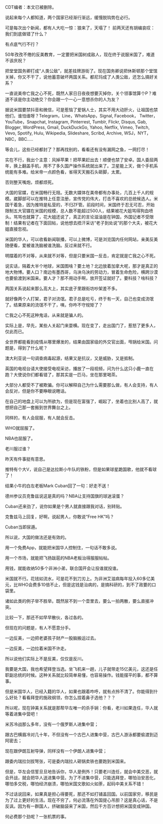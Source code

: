 CDT编者：本文已被删除。

说起来每个人都知道，两个国家已经渐行渐远，缓慢脱钩势在必行。

可是每次出个新闻，都有人大吃一惊：狼来了，天塌了！ 前两天还有胡编哀叹：我们到底做错了什么？

有点底气行不行？

50年孜孜不倦的反美教育，一定要把米国树成敌人，现在终于说服米国了，难道不该庆祝？

把堂堂国务卿打成“人类公敌”，就差挂牌游街了。现在国务卿说把休斯顿那个堂馆关掉，你又不干了，说他蓄意破坏两国关系。都尼玛成了人类公敌，还怎么搞好关系？

一直说美帝亡我之心不死，既然人家日日夜夜想要灭掉你，关个领事馆算个P？难道不该是你主动绝交？你会跟一个一心一意想杀你的人为友？

据说米国要禁抖音和微信，可是惹恼了爱锅人士，其实不用大动肝火，让祖国也禁他们，谁怕谁呀？Telegram，Line，WhatsApp，Signal, Facebook， Twitter，YouTube，Snapchat, Instagram, Pinterrest, Tumblr, Flickr, Disqus, Gab, Blogger, WordPress, Gmail, DuckDuckGo, Yahoo, Netflix, Vimeo, Twitch, Vevo, Spotify, Hulu, Wikipedia, Slideshare, Scribd, Archive, WSJ，NYT，NBC，BBC…..

等会儿，这些已经都封了？那再找别的，看看还有没有漏网之鱼，一网打尽！

实在不行，我出个主意：风掉苹果！把苹果赶出去！顺便也禁了安卓。国人委屈两年，换上翻盖手机，用不了多久国产操作系统就出来了。卫星能上天，做个手机系统能有多难。给米帝一点颜色看，省得天天搬石头砸脚，太累。

否则整天嘴炮，烦都烦死。

大国的官媒，在米国畅行无阻。无数大媒体在美帝都有办事处，几百上千人的规模。崴脚部可以在推特上任意注册，宣传党的伟大，打击不喜欢的总统候选人。米国干着急，因为推特是私营的，不归ZF管。前段时间，米国终于忍无可忍，开始限制五大官媒在米国的规模，总人数不能超过500人，结果被花大姐骂得狗血喷头。骂骂也就算了，花大姐还说了，真正的言论滋油是在钟国，外国记者不受限制！结果有记者在下面回帖，说他想去捂汗采访“老子到处说”的那个大夫，被花大姐直接忽视。

米国的华人，可以收看新闻联播，可以上微博，可是浏览国内任何网站，亲美反美随便看，爱被谁洗脑被谁洗脑。反过来就不行。

明摆着的不对等，从来就不对等，但是只要米国一反击，肯定就是亡我之心不死。

说实话，隔着大半个地球，米国图啥？要土地？北边放着加拿大呢，那才是真正的地大物博。要人口？南边有墨西哥，乌泱乌泱的劳动力，冒着生命危险，横跨沙漠也要偷渡到米国来。要人才？那不用动手啊，放开签证就好了。要科技？啥科技？

两国关系说起来那么高大上，其实底子里跟街坊吵架差不多。

就好像两个人打架，君子对流氓。君子总是吃亏，终于有一天，自己也变成流氓了。结果原来的流氓不干了，咦，你咋不守规矩了？

亡我之心不死这种鬼话，从来就是骗人的。

实际上是，早先，某些人关起门来耍横。现在变了，走出国门了，惹怒了更多人，仅此而已。

全世界都能看到疫情从哪里爆发的，结果由国家级的外交官出面，甩锅给米国。问题是，得到了什么呢？

澳大利亚说一句调查病毒起源，结果又是抗议，又是威胁，又是抵制。

英国的电视台请大使接受电视采访，播放了一段视频，问为什么这只小鹿一直在跑？大使说你们都看错了，那其实是一匹马，坐在那里喝茶。

大部分人都受不了被欺骗。你可以解释自己为什么需要那么做，有人会支持，有人会反对，但是你不要睁眼说瞎话。

在自己的地盘上可以为所欲为，但是现在富强了，崛起了，坐着也比别人高了，就想把自己那一套搬到世界舞台之上。

同样的，有人会屈服，有人就会反击。

WHO就屈服了。

NBA也屈服了。

老川服过谁？

昨天有件事挺有意思。

推特有个大V，说自己是达拉斯小牛队的铁粉，但是如果球星跪国歌，他就不看球了！

结果小牛的白左老板Mark Cuban回了一句：好走不送！

德州参议员克鲁兹说这是真的吗？NBA让支持国旗的球迷滚蛋？

Cuban还来劲了，说你如果是个男人就直接跟我对话，别转贴。

克鲁兹马上回复，好啊，说起男人，你敢说“Free HK”吗？

Cuban当即尿遁。

所以说，大国的做法还是有效的。

用一个免费App，就能把米国华人控制住，一句话不敢多说。

用一个市场，就能把飞扬跋扈的NBA老板治得服服帖帖。

用钱，就能收纳50多个非洲小弟，联合国开会让投谁就投谁。

米国就不行。花钱如流水，可是花不到刀刃上。为非洲艾滋病每年投入60多亿美元，比WHO会费多10倍不止，但是这钱是治病的，是搞科研的，到不了政要的口袋里。

诸如此类的例子举不胜举。既然尿不到一个壶里去，要么一拍两散，要么直接冲突。

比较一下，那还不如早早散伙，各过各的。

但现在的问题是，有人不愿意分手。

一边反美，一边把老婆孩子财产一股脑搬运过去。

一边反美，一边拉着米国不许走。

所以说他们实际上不是反美，仅仅是反川。

我要是大国，我也希望拜登当选。坐飞机来一趟，儿子就带走15亿美元，这还是任职副总统的时候。这种关系就比较简单易懂，也容易操作。钱能摆平的事，都不算事。

但是米国华人，已经入籍的华人，如果也跟着咋呼，就有点拎不清了。你能得到什么好处？看看拜登的施政纲领，你怎么捏着鼻子选他？？？

所以呢，现在钟美关系就是那帮华左唯一的杀手锏：你看，老川如果连任，华人就等着进集中营吧！

米苏冷战那么多年，没有一个俄罗斯人进集中营；

跟古巴横眉冷对几十年，不但没有一个古巴人进集中营，古巴人游泳都要偷渡到迈阿密去；

现在跟伊朗互射导弹，同样没有一个伊朗人进集中营；

跟委内瑞拉剑拔弩张，可是委内瑞拉人砸锅卖铁也要跑到米国来。

但是，华左会信誓旦旦地告诉你，华人是例外！只要老川连任，就会中美交恶，就会开战，就会把华人送进集中营。为了不进集中营，只能选拜登，哪怕治安恶化，哪怕多交税，哪怕经济崩溃，哪怕米国文歌如火如荼，起码中美关系不错！

不过话说回来，如果真是担心得要死，那还不如打铺盖回国。以前国家穷，移民是为了过上更好的生活。现在不穷了，何必流落在外国提心吊胆？这是真心话，不是反讽。因为有一群国人，挤破脑袋来了米国，然后千方百计想把米国变成钟国。

何必费那个劲呢？一张机票的事。 
